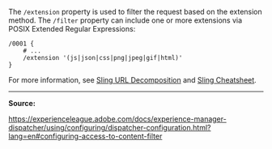 The `/extension` property is used to filter the request based on the extension method. The `/filter` property can include one or more extensions via POSIX Extended Regular Expressions:

```
/0001 {
	# ...
	/extension '(js|json|css|png|jpeg|gif|html)'
}
```

For more information, see [Sling URL Decomposition](https://sling.apache.org/documentation/the-sling-engine/url-decomposition.html) and [Sling Cheatsheet](https://experienceleague.adobe.com/docs/experience-manager-cloud-service/content/implementing/developing/full-stack/sling-cheatsheet.html).

---

**Source:**

https://experienceleague.adobe.com/docs/experience-manager-dispatcher/using/configuring/dispatcher-configuration.html?lang=en#configuring-access-to-content-filter
